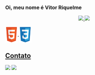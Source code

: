 ### Oi, meu nome é Vitor Riquelme

<div align="center">
  <a href="https://github.com/VitorRiquelme">
  <img height="180em" src="https://github-readme-stats.vercel.app/api?username=VitorRiquelme&show_icons=true&theme=tokyonight&include_all_commits=true&count_private=true"/>
  <img height="180em" src="https://github-readme-stats.vercel.app/api/top-langs/?username=VitorRiquelme&layout=compact&langs_count=7&theme=tokyonight"/>
</div>

<div style="display: inline_block"><br>
    <img align="center" alt="HTML" height="50" width="40" src="https://raw.githubusercontent.com/devicons/devicon/master/icons/html5/html5-original.svg">
  <img align="center" alt="CSS" height="50" width="40" src="https://raw.githubusercontent.com/devicons/devicon/master/icons/css3/css3-original.svg">
</div>

## Contato
<div> 
  <a href = "mailto:vitoriquelme1@gmail.com"><img src="https://img.shields.io/badge/-Gmail-%23333?style=for-the-badge&logo=gmail&logoColor=white" target="_blank"></a>
  <a href="https://www.linkedin.com/in/vitor-riquelme-986496222/" target="_blank"><img src="https://img.shields.io/badge/-LinkedIn-%230077B5?style=for-the-badge&logo=linkedin&logoColor=white" target="_blank"></a> 
</div>
